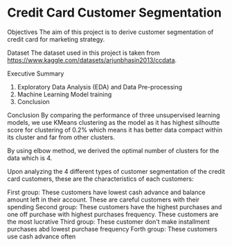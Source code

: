# Credit Card Customer Segmentation

Objectives
The aim of this project is to derive customer segmentation of credit card for marketing strategy.

Dataset
The dataset used in this project is taken from https://www.kaggle.com/datasets/arjunbhasin2013/ccdata.

Executive Summary
1. Exploratory Data Analysis (EDA) and Data Pre-processing 
2. Machine Learning Model training 
3. Conclusion

Conclusion
By comparing the performance of three unsupervised learning models, we use KMeans clustering as the model as it has highest silhoutte score for clustering of 0.2% which means it has better data compact within its cluster and far from other clusters.

By using elbow method, we derived the optimal number of clusters for the data which is 4.

Upon analyzing the 4 different types of customer segmentation of the credit card customers, these are the characteristics of each customers:

First group: These customers have lowest cash advance and balance amount left in their account. These are careful customers with their spending
Second group: These customers have the highest purchases and one off purchase with highest purchases frequency. These customers are the most lucrative
Third group: These customer don't make installment purchases abd lowest purchase frequency
Forth group: These customers use cash advance often
